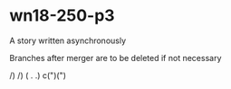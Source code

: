 # wn18-250-p3
A story written asynchronously 

Branches after merger are to be deleted if not necessary 

/) /)
( . .)
c(")(")
